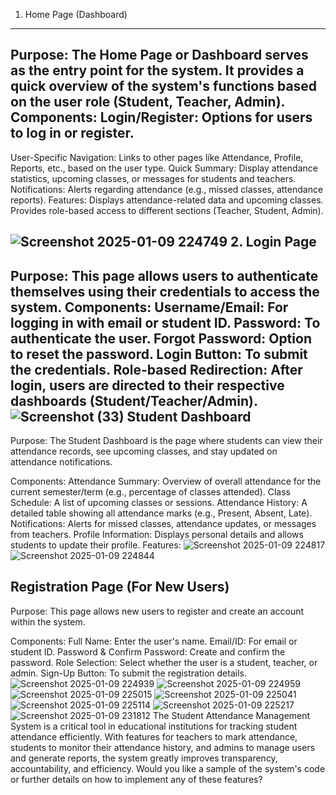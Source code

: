 1. Home Page (Dashboard)
 -----------------------------------------------
Purpose:
The Home Page or Dashboard serves as the entry point for the system. It provides a quick overview of the system's functions based on the user role (Student, Teacher, Admin).
Components:
Login/Register: Options for users to log in or register.
-----------------------------------
User-Specific Navigation: Links to other pages like Attendance, Profile, Reports, etc., based on the user type.
Quick Summary: Display attendance statistics, upcoming classes, or messages for students and teachers.
Notifications: Alerts regarding attendance (e.g., missed classes, attendance reports).
Features:
Displays attendance-related data and upcoming classes.
Provides role-based access to different sections (Teacher, Student, Admin).

![Screenshot 2025-01-09 224749](https://github.com/user-attachments/assets/fd81c84a-7d9d-43f4-9fcd-36e7b1af78c9)
2. Login Page
---------------
Purpose:
This page allows users to authenticate themselves using their credentials to access the system.
Components:
Username/Email: For logging in with email or student ID.
Password: To authenticate the user.
Forgot Password: Option to reset the password.
Login Button: To submit the credentials.
Role-based Redirection: After login, users are directed to their respective dashboards (Student/Teacher/Admin).
![Screenshot (33)](https://github.com/user-attachments/assets/849068b2-c110-40a6-b6be-d294f460d5c6)
Student Dashboard
---------------------------
Purpose:
The Student Dashboard is the page where students can view their attendance records, see upcoming classes, and stay updated on attendance notifications.

Components:
Attendance Summary: Overview of overall attendance for the current semester/term (e.g., percentage of classes attended).
Class Schedule: A list of upcoming classes or sessions.
Attendance History: A detailed table showing all attendance marks (e.g., Present, Absent, Late).
Notifications: Alerts for missed classes, attendance updates, or messages from teachers.
Profile Information: Displays personal details and allows students to update their profile.
Features:
![Screenshot 2025-01-09 224817](https://github.com/user-attachments/assets/2ab65381-08f0-49ff-90ee-ef5fbea4e2b7)
![Screenshot 2025-01-09 224844](https://github.com/user-attachments/assets/1ac430ae-8603-40bc-b721-dd369177d723)

Registration Page (For New Users)
-------------------------------------
Purpose:
This page allows new users to register and create an account within the system.

Components:
Full Name: Enter the user's name.
Email/ID: For email or student ID.
Password & Confirm Password: Create and confirm the password.
Role Selection: Select whether the user is a student, teacher, or admin.
Sign-Up Button: To submit the registration details.
![Screenshot 2025-01-09 224939](https://github.com/user-attachments/assets/3df7f30e-07bb-4d4d-ad11-2fddd5f0343c)
![Screenshot 2025-01-09 224959](https://github.com/user-attachments/assets/f72872e8-767b-4a26-a1de-17b26fe78513)
![Screenshot 2025-01-09 225015](https://github.com/user-attachments/assets/14a81234-016e-42ab-b0c8-20706511e3cd)
![Screenshot 2025-01-09 225041](https://github.com/user-attachments/assets/0caee75e-bdfe-4ee2-a074-046434c3bb1c)
![Screenshot 2025-01-09 225114](https://github.com/user-attachments/assets/7192a47f-7c38-4a5f-9fac-aa663cad7c61)
![Screenshot 2025-01-09 225217](https://github.com/user-attachments/assets/cd33bba2-1f1e-4545-9a94-8932261e7e01)
![Screenshot 2025-01-09 231812](https://github.com/user-attachments/assets/86007bce-d25d-4f61-b688-d7293c8c5232)
The Student Attendance Management System is a critical tool in educational institutions for tracking student attendance efficiently. With features for teachers to mark attendance, students to monitor their attendance history, and admins to manage users and generate reports, the system greatly improves transparency, accountability, and efficiency. Would you like a sample of the system's code or further details on how to implement any of these features?
